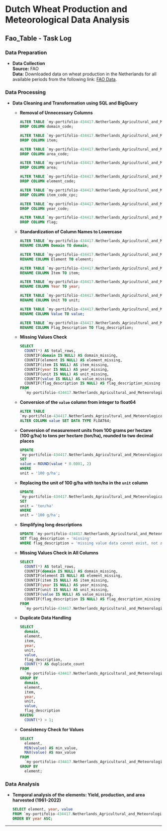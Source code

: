 # Dutch Wheat Production and Meteorological Data Analysis

## Fao_Table - Task Log

### Data Preparation

- **Data Collection**  
  **Source:** FAO  
  **Data:** Downloaded data on wheat production in the Netherlands for all available periods from the following link: [FAO Data](https://www.fao.org/faostat/en/#data/QCL).

### Data Processing

- **Data Cleaning and Transformation using SQL and BigQuery**

  - **Removal of Unnecessary Columns**  
    ```sql
    ALTER TABLE `my-portifolio-434417.Netherlands_Agricultural_and_Meteorological_Data.fao_table`
    DROP COLUMN domain_code;

    ALTER TABLE `my-portifolio-434417.Netherlands_Agricultural_and_Meteorological_Data.fao_table`
    DROP COLUMN item;

    ALTER TABLE `my-portifolio-434417.Netherlands_Agricultural_and_Meteorological_Data.fao_table`
    DROP COLUMN area_code;

    ALTER TABLE `my-portifolio-434417.Netherlands_Agricultural_and_Meteorological_Data.fao_table`
    DROP COLUMN area;

    ALTER TABLE `my-portifolio-434417.Netherlands_Agricultural_and_Meteorological_Data.fao_table`
    DROP COLUMN element_code;

    ALTER TABLE `my-portifolio-434417.Netherlands_Agricultural_and_Meteorological_Data.fao_table`
    DROP COLUMN item_code_cpc;

    ALTER TABLE `my-portifolio-434417.Netherlands_Agricultural_and_Meteorological_Data.fao_table`
    DROP COLUMN year_code;

    ALTER TABLE `my-portifolio-434417.Netherlands_Agricultural_and_Meteorological_Data.fao_table`
    DROP COLUMN flag;
    ```

  - **Standardization of Column Names to Lowercase**  
    ```sql
    ALTER TABLE `my-portifolio-434417.Netherlands_Agricultural_and_Meteorological_Data.fao_table`
    RENAME COLUMN Domain TO domain;

    ALTER TABLE `my-portifolio-434417.Netherlands_Agricultural_and_Meteorological_Data.fao_table`
    RENAME COLUMN Element TO element;

    ALTER TABLE `my-portifolio-434417.Netherlands_Agricultural_and_Meteorological_Data.fao_table`
    RENAME COLUMN Item TO item;

    ALTER TABLE `my-portifolio-434417.Netherlands_Agricultural_and_Meteorological_Data.fao_table`
    RENAME COLUMN Year TO year;

    ALTER TABLE `my-portifolio-434417.Netherlands_Agricultural_and_Meteorological_Data.fao_table`
    RENAME COLUMN Unit TO unit;

    ALTER TABLE `my-portifolio-434417.Netherlands_Agricultural_and_Meteorological_Data.fao_table`
    RENAME COLUMN Value TO value;

    ALTER TABLE `my-portifolio-434417.Netherlands_Agricultural_and_Meteorological_Data.fao_table`
    RENAME COLUMN Flag_Description TO flag_description;
    ```

  - **Missing Values Check**  
    ```sql
    SELECT
      COUNT(*) AS total_rows,
      COUNTIF(domain IS NULL) AS domain_missing,
      COUNTIF(element IS NULL) AS element_missing,
      COUNTIF(item IS NULL) AS item_missing,
      COUNTIF(year IS NULL) AS year_missing,
      COUNTIF(unit IS NULL) AS unit_missing,
      COUNTIF(value IS NULL) AS value_missing,
      COUNTIF(flag_description IS NULL) AS flag_description_missing
    FROM
      `my-portifolio-434417.Netherlands_Agricultural_and_Meteorological_Data.fao_table`;
    ```

  - **Conversion of the `value` column from integer to float64**  
    ```sql
    ALTER TABLE 
    `my-portifolio-434417.Netherlands_Agricultural_and_Meteorological_Data.fao_table`
    ALTER COLUMN value SET DATA TYPE FLOAT64;
    ```

  - **Conversion of measurement units from 100 grams per hectare (100 g/ha) to tons per hectare (ton/ha), rounded to two decimal places**  
    ```sql
    UPDATE 
    `my-portifolio-434417.Netherlands_Agricultural_and_Meteorological_Data.fao_table`
    SET 
    value = ROUND(value * 0.0001, 2)
    WHERE 
    unit = '100 g/ha';
    ```

  - **Replacing the unit of 100 g/ha with ton/ha in the `unit` column**  
    ```sql
    UPDATE 
    `my-portifolio-434417.Netherlands_Agricultural_and_Meteorological_Data.fao_table`
    SET 
    unit = 'ton/ha'
    WHERE 
    unit = '100 g/ha';
    ```

  - **Simplifying long descriptions**  
    ```sql
    UPDATE `my-portifolio-434417.Netherlands_Agricultural_and_Meteorological_Data.fao_table`
    SET flag_description = 'missing'
    WHERE flag_description = 'missing value data cannot exist, not applicable';
    ```

  - **Missing Values Check in All Columns**  
    ```sql
    SELECT
      COUNT(*) AS total_rows,
      COUNTIF(domain IS NULL) AS domain_missing,
      COUNTIF(element IS NULL) AS element_missing,
      COUNTIF(item IS NULL) AS item_missing,
      COUNTIF(year IS NULL) AS year_missing,
      COUNTIF(unit IS NULL) AS unit_missing,
      COUNTIF(value IS NULL) AS value_missing,
      COUNTIF(flag_description IS NULL) AS flag_description_missing
    FROM
      `my-portifolio-434417.Netherlands_Agricultural_and_Meteorological_Data.fao_table`;
    ```

  - **Duplicate Data Handling**  
    ```sql
    SELECT
      domain,
      element,
      item,
      year,
      unit,
      value,
      flag_description,
      COUNT(*) AS duplicate_count
    FROM
      `my-portifolio-434417.Netherlands_Agricultural_and_Meteorological_Data.fao_table`
    GROUP BY
      domain,
      element,
      item,
      year,
      unit,
      value,
      flag_description
    HAVING
      COUNT(*) > 1;
    ```

  - **Consistency Check for Values**  
    ```sql
    SELECT
      element,
      MIN(value) AS min_value,
      MAX(value) AS max_value
    FROM
      `my-portifolio-434417.Netherlands_Agricultural_and_Meteorological_Data.fao_table`
    GROUP BY
      element;
    ```

### Data Analysis

 - **Temporal analysis of the elements: Yield, production, and area harvested (1961-2022)**  
    ```sql
    SELECT element, year, value 
    FROM `my-portifolio-434417.Netherlands_Agricultural_and_Meteorological_Data.fao_table`
    ORDER BY year ASC;
    ```


---


